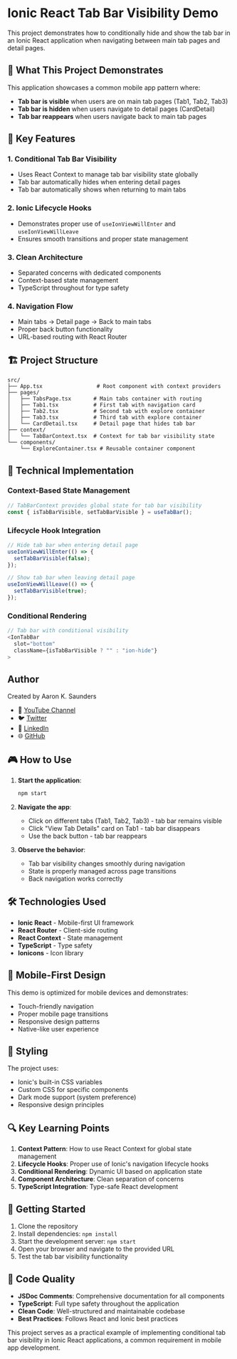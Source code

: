 # Ionic React Tab Bar Visibility Demo

This project demonstrates how to conditionally hide and show the tab bar in an Ionic React application when navigating between main tab pages and detail pages.

## 🎯 What This Project Demonstrates

This application showcases a common mobile app pattern where:
- **Tab bar is visible** when users are on main tab pages (Tab1, Tab2, Tab3)
- **Tab bar is hidden** when users navigate to detail pages (CardDetail)
- **Tab bar reappears** when users navigate back to main tab pages

## 🚀 Key Features

### 1. **Conditional Tab Bar Visibility**
- Uses React Context to manage tab bar visibility state globally
- Tab bar automatically hides when entering detail pages
- Tab bar automatically shows when returning to main tabs

### 2. **Ionic Lifecycle Hooks**
- Demonstrates proper use of `useIonViewWillEnter` and `useIonViewWillLeave`
- Ensures smooth transitions and proper state management

### 3. **Clean Architecture**
- Separated concerns with dedicated components
- Context-based state management
- TypeScript throughout for type safety

### 4. **Navigation Flow**
- Main tabs → Detail page → Back to main tabs
- Proper back button functionality
- URL-based routing with React Router

## 🏗️ Project Structure

```
src/
├── App.tsx                 # Root component with context providers
├── pages/
│   ├── TabsPage.tsx       # Main tabs container with routing
│   ├── Tab1.tsx           # First tab with navigation card
│   ├── Tab2.tsx           # Second tab with explore container
│   ├── Tab3.tsx           # Third tab with explore container
│   └── CardDetail.tsx     # Detail page that hides tab bar
├── context/
│   └── TabBarContext.tsx  # Context for tab bar visibility state
└── components/
    └── ExploreContainer.tsx # Reusable container component
```

## 🔧 Technical Implementation

### Context-Based State Management
```typescript
// TabBarContext provides global state for tab bar visibility
const { isTabBarVisible, setTabBarVisible } = useTabBar();
```

### Lifecycle Hook Integration
```typescript
// Hide tab bar when entering detail page
useIonViewWillEnter(() => {
  setTabBarVisible(false);
});

// Show tab bar when leaving detail page
useIonViewWillLeave(() => {
  setTabBarVisible(true);
});
```

### Conditional Rendering
```typescript
// Tab bar with conditional visibility
<IonTabBar 
  slot="bottom" 
  className={isTabBarVisible ? "" : "ion-hide"}
>
```
## Author

Created by Aaron K. Saunders

- 🎥 [YouTube Channel](https://www.youtube.com/channel/UCMCcqbJpyL3LAv3PJeYz2bg/)
- 🐦 [Twitter](https://x.com/aaronksaunders)
- 💼 [LinkedIn](https://www.linkedin.com/in/aaronksaunders/)
- 🌐 [GitHub](https://github.com/aaronksaunders)

## 🎮 How to Use

1. **Start the application**:
   ```bash
   npm start
   ```

2. **Navigate the app**:
   - Click on different tabs (Tab1, Tab2, Tab3) - tab bar remains visible
   - Click "View Tab Details" card on Tab1 - tab bar disappears
   - Use the back button - tab bar reappears

3. **Observe the behavior**:
   - Tab bar visibility changes smoothly during navigation
   - State is properly managed across page transitions
   - Back navigation works correctly

## 🛠️ Technologies Used

- **Ionic React** - Mobile-first UI framework
- **React Router** - Client-side routing
- **React Context** - State management
- **TypeScript** - Type safety
- **Ionicons** - Icon library

## 📱 Mobile-First Design

This demo is optimized for mobile devices and demonstrates:
- Touch-friendly navigation
- Proper mobile page transitions
- Responsive design patterns
- Native-like user experience

## 🎨 Styling

The project uses:
- Ionic's built-in CSS variables
- Custom CSS for specific components
- Dark mode support (system preference)
- Responsive design principles

## 🔍 Key Learning Points

1. **Context Pattern**: How to use React Context for global state management
2. **Lifecycle Hooks**: Proper use of Ionic's navigation lifecycle hooks
3. **Conditional Rendering**: Dynamic UI based on application state
4. **Component Architecture**: Clean separation of concerns
5. **TypeScript Integration**: Type-safe React development

## 🚀 Getting Started

1. Clone the repository
2. Install dependencies: `npm install`
3. Start the development server: `npm start`
4. Open your browser and navigate to the provided URL
5. Test the tab bar visibility functionality

## 📝 Code Quality

- **JSDoc Comments**: Comprehensive documentation for all components
- **TypeScript**: Full type safety throughout the application
- **Clean Code**: Well-structured and maintainable codebase
- **Best Practices**: Follows React and Ionic best practices

This project serves as a practical example of implementing conditional tab bar visibility in Ionic React applications, a common requirement in mobile app development.
